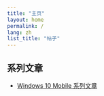 ```yaml
---
title: "主页"
layout: home
permalink: /
lang: zh
list_title: "帖子"
---
```


## 系列文章
- [Windows 10 Mobile 系列文章](/collections/windows-10-mobile)
